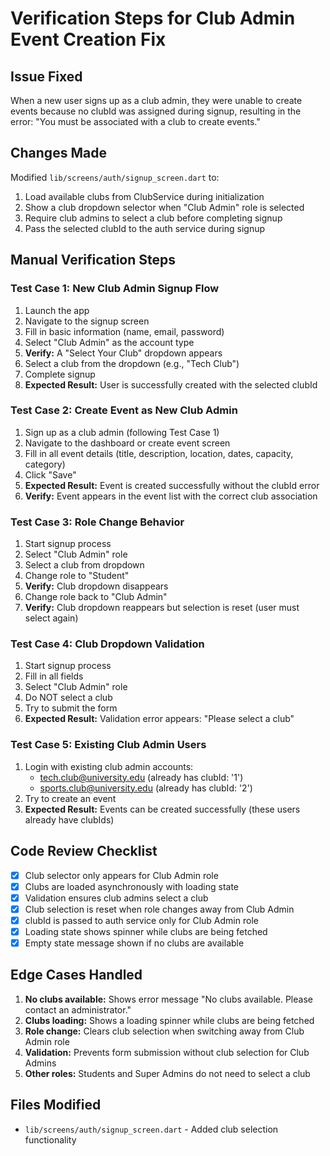 # Verification Steps for Club Admin Event Creation Fix

## Issue Fixed
When a new user signs up as a club admin, they were unable to create events because no clubId was assigned during signup, resulting in the error: "You must be associated with a club to create events."

## Changes Made
Modified `lib/screens/auth/signup_screen.dart` to:
1. Load available clubs from ClubService during initialization
2. Show a club dropdown selector when "Club Admin" role is selected
3. Require club admins to select a club before completing signup
4. Pass the selected clubId to the auth service during signup

## Manual Verification Steps

### Test Case 1: New Club Admin Signup Flow
1. Launch the app
2. Navigate to the signup screen
3. Fill in basic information (name, email, password)
4. Select "Club Admin" as the account type
5. **Verify:** A "Select Your Club" dropdown appears
6. Select a club from the dropdown (e.g., "Tech Club")
7. Complete signup
8. **Expected Result:** User is successfully created with the selected clubId

### Test Case 2: Create Event as New Club Admin
1. Sign up as a club admin (following Test Case 1)
2. Navigate to the dashboard or create event screen
3. Fill in all event details (title, description, location, dates, capacity, category)
4. Click "Save"
5. **Expected Result:** Event is created successfully without the clubId error
6. **Verify:** Event appears in the event list with the correct club association

### Test Case 3: Role Change Behavior
1. Start signup process
2. Select "Club Admin" role
3. Select a club from dropdown
4. Change role to "Student"
5. **Verify:** Club dropdown disappears
6. Change role back to "Club Admin"
7. **Verify:** Club dropdown reappears but selection is reset (user must select again)

### Test Case 4: Club Dropdown Validation
1. Start signup process
2. Fill in all fields
3. Select "Club Admin" role
4. Do NOT select a club
5. Try to submit the form
6. **Expected Result:** Validation error appears: "Please select a club"

### Test Case 5: Existing Club Admin Users
1. Login with existing club admin accounts:
   - tech.club@university.edu (already has clubId: '1')
   - sports.club@university.edu (already has clubId: '2')
2. Try to create an event
3. **Expected Result:** Events can be created successfully (these users already have clubIds)

## Code Review Checklist
- [x] Club selector only appears for Club Admin role
- [x] Clubs are loaded asynchronously with loading state
- [x] Validation ensures club admins select a club
- [x] Club selection is reset when role changes away from Club Admin
- [x] clubId is passed to auth service only for Club Admin role
- [x] Loading state shows spinner while clubs are being fetched
- [x] Empty state message shown if no clubs are available

## Edge Cases Handled
1. **No clubs available:** Shows error message "No clubs available. Please contact an administrator."
2. **Clubs loading:** Shows a loading spinner while clubs are being fetched
3. **Role change:** Clears club selection when switching away from Club Admin role
4. **Validation:** Prevents form submission without club selection for Club Admins
5. **Other roles:** Students and Super Admins do not need to select a club

## Files Modified
- `lib/screens/auth/signup_screen.dart` - Added club selection functionality
